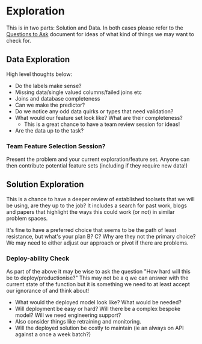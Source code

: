 # Exploration
This is in two parts: Solution and Data. In both cases please refer to the
[Questions to Ask](questions_to_ask.md) document for ideas of what kind of 
things we may want to check for.

## Data Exploration
High level thoughts below:
* Do the labels make sense?   
* Missing data/single valued columns/failed joins etc  
* Joins and database completeness  
* Can we make the predictor? 
* Do we notice any odd data quirks or types that need validation? 
* What would our feature set look like? What are their completeness?
    * This is a great chance to have a team review session for ideas!
* Are the data up to the task?  

### Team Feature Selection Session? 
Present the problem and your current exploration/feature set. Anyone can 
then contribute potential feature sets (including if they require new data!)

## Solution Exploration
This is a chance to have a deeper review of established toolsets that we will 
be using, are they up to the job? It includes a search for past work, blogs and 
papers that highlight the ways this could work (or not) in similar problem spaces. 

It's fine to have a preferred choice that seems to be the path of least resistance, but what's your plan B? C?
Why are they not the primary choice? We may need to either adjust our approach or 
pivot if there are problems. 


### Deploy-ability Check
As part of the above it may be wise to ask the question "How hard will this be to
deploy/productionise?" This may not be a q we can answer with the current state of
the function but it is something we need to at least accept our ignorance of and think
about!

* What  would the deployed model look like? What would be needed? 
* Will deployment be easy or hard? Will there be a complex bespoke model? Will we need engineering support? 
* Also consider things like retraining and monitoring.
* Will the deployed solution be costly to maintain (ie an always on API against a once a week batch?)

